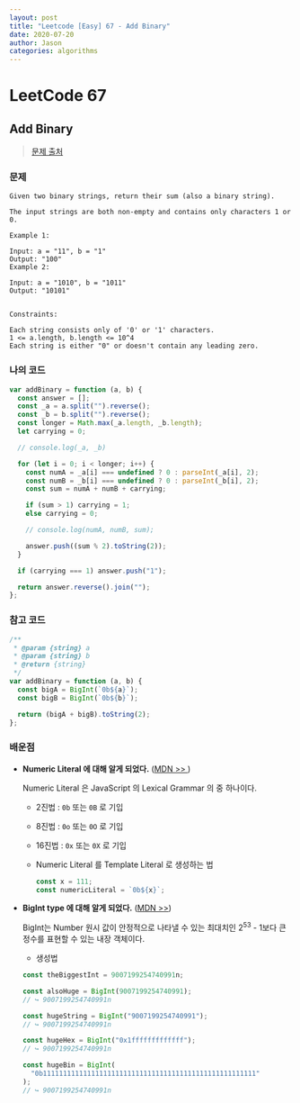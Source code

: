 ```yaml
---
layout: post
title: "Leetcode [Easy] 67 - Add Binary"
date: 2020-07-20
author: Jason
categories: algorithms
---
```


# LeetCode 67

## Add Binary

> [문제 출처](https://leetcode.com/problems/add-binary/)

### 문제

```
Given two binary strings, return their sum (also a binary string).

The input strings are both non-empty and contains only characters 1 or 0.

Example 1:

Input: a = "11", b = "1"
Output: "100"
Example 2:

Input: a = "1010", b = "1011"
Output: "10101"


Constraints:

Each string consists only of '0' or '1' characters.
1 <= a.length, b.length <= 10^4
Each string is either "0" or doesn't contain any leading zero.
```

### 나의 코드

```javascript
var addBinary = function (a, b) {
  const answer = [];
  const _a = a.split("").reverse();
  const _b = b.split("").reverse();
  const longer = Math.max(_a.length, _b.length);
  let carrying = 0;

  // console.log(_a, _b)

  for (let i = 0; i < longer; i++) {
    const numA = _a[i] === undefined ? 0 : parseInt(_a[i], 2);
    const numB = _b[i] === undefined ? 0 : parseInt(_b[i], 2);
    const sum = numA + numB + carrying;

    if (sum > 1) carrying = 1;
    else carrying = 0;

    // console.log(numA, numB, sum);

    answer.push((sum % 2).toString(2));
  }

  if (carrying === 1) answer.push("1");

  return answer.reverse().join("");
};
```

### 참고 코드

```javascript
/**
 * @param {string} a
 * @param {string} b
 * @return {string}
 */
var addBinary = function (a, b) {
  const bigA = BigInt(`0b${a}`);
  const bigB = BigInt(`0b${b}`);

  return (bigA + bigB).toString(2);
};
```

### 배운점

- **Numeric Literal 에 대해 알게 되었다.** ([MDN >> ](https://developer.mozilla.org/ko/docs/Web/JavaScript/Reference/Lexical_grammar))

  Numeric Literal 은 JavaScript 의 Lexical Grammar 의 중 하나이다.

  - 2진법 : `0b` 또는 `0B` 로 기입
  - 8진법 : `0o` 또는 `0O` 로 기입
  - 16진법 : `0x` 또는 `0X` 로 기입

  - Numeric Literal 를 Template Literal 로 생성하는 법
    ```javascript
    const x = 111;
    const numericLiteral = `0b${x}`;
    ```

- **BigInt type 에 대해 알게 되었다.** ([MDN >>](https://developer.mozilla.org/ko/docs/Web/JavaScript/Reference/Global_Objects/BigInt))

  BigInt는 Number 원시 값이 안정적으로 나타낼 수 있는 최대치인 2<sup>53</sup> - 1보다 큰 정수를 표현할 수 있는 내장 객체이다.

  - 생성법

  ```javascript
  const theBiggestInt = 9007199254740991n;

  const alsoHuge = BigInt(9007199254740991);
  // ↪ 9007199254740991n

  const hugeString = BigInt("9007199254740991");
  // ↪ 9007199254740991n

  const hugeHex = BigInt("0x1fffffffffffff");
  // ↪ 9007199254740991n

  const hugeBin = BigInt(
    "0b11111111111111111111111111111111111111111111111111111"
  );
  // ↪ 9007199254740991n
  ```
